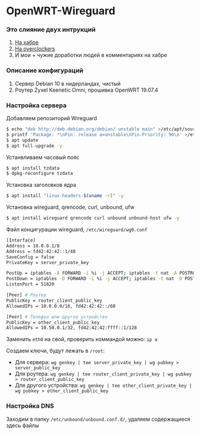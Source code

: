 # OpenWRT-Wireguard
### Это слияние двух интрукций
1. [На хабре](https://habr.com/ru/post/440030/)
2. [На overclockers](https://overclockers.ru/blog/Indigo81/show/30877/wireguard-openwrt-unbound-divnyj-novyj-mir-vpn)
3. И мои + чужие доработки людей в комментариях на хабре
### Описание конфигураций
1. Сервер Debian 10 в нидерландах, чистый
2. Роутер Zyxel Keenetic Omni, прошивка OpenWRT 19.07.4

### Настройка сервера
Добавляем репозиторий Wireguard

```sh
$ echo "deb http://deb.debian.org/debian/ unstable main" >/etc/apt/sources.list.d/unstable.list
$ printf 'Package: *\nPin: release a=unstable\nPin-Priority: 90\n' >/etc/apt/preferences.d/limit-unstable
$ apt update
$ apt full-upgrade -y
```

Устанвливаем часовый пояс

```sh
$ apt install tzdata
$ dpkg-reconfigure tzdata
```
Установка заголовков ядра
```sh
$ apt install "linux-headers-$(uname -r)" -y
```
Установка wireguard, qrencode, curl, unbound, ufw
```sh
$ apt install wireguard qrencode curl unbound unbound-host ufw -y
```


Файл концигурации wireguard, `/etc/wireguard/wg0.conf`
```sh
[Interface]
Address = 10.0.0.1/8
Address = fd42:42:42::1/48
SaveConfig = false
PrivateKey = server_private_key

PostUp = iptables -A FORWARD -i %i -j ACCEPT; iptables -t nat -A POSTROUTING -o eth0 -j MASQUERADE; ip6tables -A FORWARD -i %i -j ACCEPT; ip6tables -t nat -A POSTROUTING -o eth0 -j MASQUERADE
PostDown = iptables -D FORWARD -i %i -j ACCEPT; iptables -t nat -D POSTROUTING -o eth0 -j MASQUERADE; ip6tables -D FORWARD -i %i -j ACCEPT; ip6tables -t nat -D POSTROUTING -o eth0 -j MASQUERADE
ListenPort = 51820

[Peer] # Роутер
PublicKey = router_client_public_key
AllowedIPs = 10.0.0.0/16, fd42:42:42::/60

[Peer] # Телефон или другое устройство
PublicKey = other_client_public_key
AllowedIPs = 10.50.0.1/32, fd42:42:42:ffff::1/128
```

Заменить `eth0` на свой, проверить коммандой можно: `ip a`

Создаем ключи, будут лежать в `/root`:
- Для сервера: `wg genkey | tee server_private_key | wg pubkey > server_public_key`
- Для роутера: `wg genkey | tee router_client_private_key | wg pubkey > router_client_public_key`
- Для другого устройства: `wg genkey | tee other_client_private_key | wg pubkey > other_client_public_key`

### Настройка DNS
Заходим в папку `/etc/unbound/unbound.conf.d/`, удаляем содержащиеся здесь файлы
